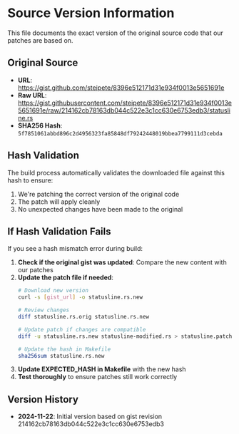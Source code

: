# Source Version Information

This file documents the exact version of the original source code that our patches are based on.

## Original Source
- **URL**: https://gist.github.com/steipete/8396e512171d31e934f0013e5651691e
- **Raw URL**: https://gist.githubusercontent.com/steipete/8396e512171d31e934f0013e5651691e/raw/214162cb78163db044c522e3c1cc630e6753edb3/statusline.rs
- **SHA256 Hash**: `5f7851061abbd896c2d4956323fa85848df79242448019bbea7799111d3cebda`

## Hash Validation

The build process automatically validates the downloaded file against this hash to ensure:
1. We're patching the correct version of the original code
2. The patch will apply cleanly
3. No unexpected changes have been made to the original

## If Hash Validation Fails

If you see a hash mismatch error during build:

1. **Check if the original gist was updated**: Compare the new content with our patches
2. **Update the patch file if needed**: 
   ```bash
   # Download new version
   curl -s [gist_url] -o statusline.rs.new
   
   # Review changes
   diff statusline.rs.orig statusline.rs.new
   
   # Update patch if changes are compatible
   diff -u statusline.rs.new statusline-modified.rs > statusline.patch
   
   # Update the hash in Makefile
   sha256sum statusline.rs.new
   ```
3. **Update EXPECTED_HASH in Makefile** with the new hash
4. **Test thoroughly** to ensure patches still work correctly

## Version History

- **2024-11-22**: Initial version based on gist revision 214162cb78163db044c522e3c1cc630e6753edb3